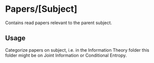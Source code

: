 # Papers/[Subject]
Contains read papers relevant to the parent subject.

## Usage
Categorize papers on subject, i.e. in the Information Theory folder this folder might be on Joint Information or Conditional Entropy.